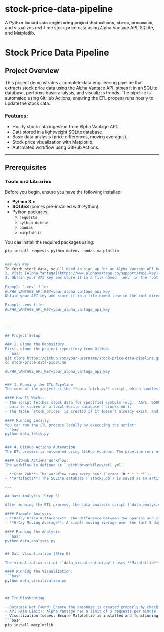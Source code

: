 # stock-price-data-pipeline
A Python-based data engineering project that collects, stores, processes, and visualizes real-time stock price data using Alpha Vantage API, SQLite, and Matplotlib.
# Stock Price Data Pipeline

## Project Overview
This project demonstrates a complete data engineering pipeline that extracts stock price data using the Alpha Vantage API, stores it in an SQLite database, performs basic analysis, and visualizes trends. The pipeline is automated using GitHub Actions, ensuring the ETL process runs hourly to update the stock data.

### Features:
- Hourly stock data ingestion from Alpha Vantage API.
- Data stored in a lightweight SQLite database.
- Basic data analysis (price differences, moving averages).
- Stock price visualization with Matplotlib.
- Automated workflow using GitHub Actions.

---

## Prerequisites
### Tools and Libraries
Before you begin, ensure you have the following installed:
- **Python 3.x**
- **SQLite3** (comes pre-installed with Python)
- Python packages:
  - `requests`
  - `python-dotenv`
  - `pandas`
  - `matplotlib`

You can install the required packages using:
```bash
pip install requests python-dotenv pandas matplotlib


### API Key
To fetch stock data, you'll need to sign up for an Alpha Vantage API key:
1. Visit [Alpha Vantage](https://www.alphavantage.co/support/#api-key).
2. Obtain your API key and store it in a file named `.env` in the root directory of your project.
   
Example `.env` file:
ALPHA_VANTAGE_API_KEY=your_alpha_vantage_api_key
Obtain your API key and store it in a file named .env in the root directory of your project.

Example .env file:
ALPHA_VANTAGE_API_KEY=your_alpha_vantage_api_key



---

## Project Setup

### 1. Clone the Repository
First, clone the project repository from GitHub:
```bash
git clone https://github.com/your-username/stock-price-data-pipeline.git
cd stock-price-data-pipeline

ALPHA_VANTAGE_API_KEY=your_alpha_vantage_api_key


### 3. Running the ETL Pipeline
The core of the project is the **data_fetch.py** script, which handles the ETL process (Extract, Transform, Load).

#### How It Works:
- The script fetches stock data for specified symbols (e.g., AAPL, GOOGL, MSFT) from Alpha Vantage.
- Data is stored in a local SQLite database (`stocks.db`).
- The table `stock_prices` is created if it doesn’t already exist, and data is inserted on an hourly basis using GitHub Actions.

#### Running Locally:
You can run the ETL process locally by executing the script:
```bash
python data_fetch.py


### 4. GitHub Actions Automation
The ETL process is automated using GitHub Actions. The pipeline runs every hour, fetching and inserting new stock data.

#### GitHub Actions Workflow:
The workflow is defined in `.github/workflows/etl.yml`.

- **Cron Job**: The workflow runs every hour (`cron: '0 * * * *'`).
- **Artifacts**: The SQLite database (`stocks.db`) is saved as an artifact at the end of each run.

---

## Data Analysis (Step 5)

After running the ETL process, the data analysis script (`data_analysis.py`) provides basic transformations and insights.

#### Example Analysis:
- **Daily Price Difference**: The difference between the opening and closing prices.
- **5-Day Moving Average**: A simple moving average over the last 5 days of closing prices.

#### Running the Analysis:
```bash
python data_analysis.py


## Data Visualization (Step 6)

The visualization script (`data_visualization.py`) uses **Matplotlib** to plot trends, such as closing prices and moving averages, for each stock symbol.

#### Running the Visualization:
```bash
python data_visualization.py



## Troubleshooting

- Database Not Found: Ensure the database is created properly by checking the working directory in the GitHub Actions logs.
- API Rate Limits: Alpha Vantage has a limit of 5 requests per minute. If you're querying many symbols, ensure there’s a delay between API calls to avoid hitting the rate limit.
- Visualization Issues: Ensure Matplotlib is installed and functioning correctly. You can install it using:
```bash
pip install matplotlib
